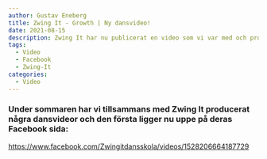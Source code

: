 ```yaml
---
author: Gustav Eneberg
title: Zwing It - Growth | Ny dansvideo!
date: 2021-08-15
description: Zwing It har nu publicerat en video som vi var med och producerade.
tags:
  - Video
  - Facebook
  - Zwing-It
categories:
  - Video
---
```

### Under sommaren har vi tillsammans med Zwing It producerat några dansvideor och den första ligger nu uppe på deras Facebook sida:

<https://www.facebook.com/Zwingitdansskola/videos/1528206664187729>
